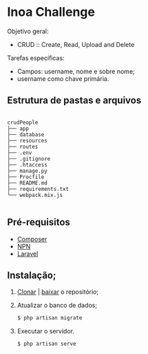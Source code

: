 # Inoa Challenge

Objetivo geral:
- CRUD :: Create, Read, Upload and Delete

Tarefas específicas:
- Campos: username, nome e sobre nome;
- username como chave primária.


## Estrutura de pastas e arquivos
```text

crudPeople
├── app
├── database
├── resources
├── routes
├── .env
├── .gitignore
├── .htaccess
├── manage.py
├── Procfile
├── README.md
├── requirements.txt
└── webpack.mix.js


```

## Pré-requisitos
- [Composer](https://getcomposer.org/)
- [NPN](https://www.npmjs.com/)
- [Laravel](https://laravel.com/)

## Instalação;
1. [Clonar](https://github.com/jvsouza/crudpeople.git) | [baixar](https://github.com/jvsouza/crudpeople/master.zip) o repositório;

2. Atualizar o banco de dados;
	```sh
	$ php artisan migrate
	```
3. Executar o servidor.
	```sh
	$ php artisan serve
	```